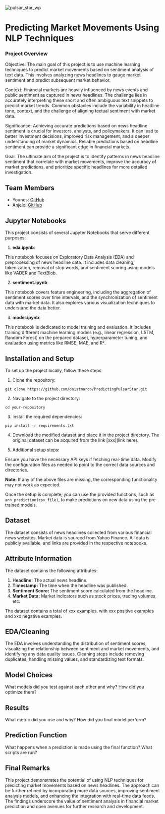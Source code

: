 ![pulsar_star_wp](https://gssc.esa.int/navipedia/images/a/a9/Example.jpg)

# Predicting Market Movements Using NLP Techniques

### Project Overview
Objective: The main goal of this project is to use machine learning techniques to predict market movements based on sentiment analysis of text data. This involves analyzing news headlines to gauge market sentiment and predict subsequent market behavior.

Context: Financial markets are heavily influenced by news events and public sentiment as captured in news headlines. The challenge lies in accurately interpreting these short and often ambiguous text snippets to predict market trends. Common obstacles include the variability in headline tone, context, and the challenge of aligning textual sentiment with market data.

Significance: Achieving accurate predictions based on news headline sentiment is crucial for investors, analysts, and policymakers. It can lead to better investment decisions, improved risk management, and a deeper understanding of market dynamics. Reliable predictions based on headline sentiment can provide a significant edge in financial markets.

Goal: The ultimate aim of the project is to identify patterns in news headline sentiment that correlate with market movements, improve the accuracy of market predictions, and prioritize specific headlines for more detailed investigation.
## Team Members

- Younes: [GitHub](https://github.com/ZahYou)
- Anjelo: [GitHub](https://github.com/anji94)

## Jupyter Notebooks

This project consists of several Jupyter Notebooks that serve different purposes:

1. **eda.ipynb**: 

This notebook focuses on Exploratory Data Analysis (EDA) and preprocessing of news headline data. It includes data cleaning, tokenization, removal of stop words, and sentiment scoring using models like VADER and TextBlob.

2. **sentiment.ipynb**: 

This notebook covers feature engineering, including the aggregation of sentiment scores over time intervals, and the synchronization of sentiment data with market data. It also explores various visualization techniques to understand the data better.


3. **model.ipynb**: 

This notebook is dedicated to model training and evaluation. It includes training different machine learning models (e.g., linear regression, LSTM, Random Forest) on the prepared dataset, hyperparameter tuning, and evaluation using metrics like RMSE, MAE, and R².



## Installation and Setup

To set up the project locally, follow these steps:

1. Clone the repository:
```
git clone https://github.com/daistmarco/PredictingPulsarStar.git
```
2. Navigate to the project directory:
```
cd your-repository
```
3. Install the required dependencies:
```
pip install -r requirements.txt
```
4. Download the modified dataset and place it in the project directory. The original dataset can be acquired from the link [xxx](link here).

5. Additional setup steps:

Ensure you have the necessary API keys if fetching real-time data.
Modify the configuration files as needed to point to the correct data sources and directories.


**Note:** If any of the above files are missing, the corresponding functionality may not work as expected.

Once the setup is complete, you can use the provided functions, such as `ann_prediction(csv_file)`, to make predictions on new data using the pre-trained models.


## Dataset

The dataset consists of news headlines collected from various financial news websites. Market data is sourced from Yahoo Finance. All data is publicly available, and links are provided in the respective notebooks.


## Attribute Information

The dataset contains the following attributes:

1. **Headline:** The actual news headline.
2. **Timestamp:** The time when the headline was published.
3. **Sentiment Score:** The sentiment score calculated from the headline.
4. **Market Data:** Market indicators such as stock prices, trading volumes, etc.


The dataset contains a total of xxx examples, with xxx positive examples and xxx negative examples.


## EDA/Cleaning

The EDA involves understanding the distribution of sentiment scores, visualizing the relationship between sentiment and market movements, and identifying any data quality issues. Cleaning steps include removing duplicates, handling missing values, and standardizing text formats.



## Model Choices

What models did you test against each other and why? How did you optimize them? 

## Results

What metric did you use and why? How did you final model perform? 

## Prediction Function

What happens when a prediction is made using the final function? What scripts are run? 

## Final Remarks

This project demonstrates the potential of using NLP techniques for predicting market movements based on news headlines. The approach can be further refined by incorporating more data sources, improving sentiment analysis models, and enhancing the integration with real-time data feeds. The findings underscore the value of sentiment analysis in financial market prediction and open avenues for further research and development.
